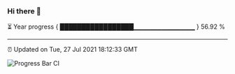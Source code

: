 ### Hi there 👋

⏳ Year progress { █████████████████▁▁▁▁▁▁▁▁▁▁▁▁▁ } 56.92 %

---

⏰ Updated on Tue, 27 Jul 2021 18:12:33 GMT

![Progress Bar CI](https://github.com/liununu/liununu/workflows/Progress%20Bar%20CI/badge.svg)
